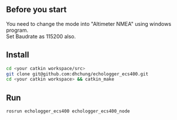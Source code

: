 ## Before you start

You need to change the mode into "Altimeter NMEA" using windows program.\
Set Baudrate as 115200 also.

## Install

```bash
cd <your catkin workspace/src>
git clone git@github.com:dhchung/echologger_ecs400.git
cd <your catkin workspace> && catkin_make
```

## Run

```bash
rosrun echologger_ecs400 echologger_ecs400_node
```